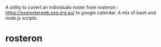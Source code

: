 A utility to covert an individuals roster from rosteron : https://ssgrosterweb.ssg.org.au/ to google calendar.
A mix of bash and node.js scripts.

# rosteron
